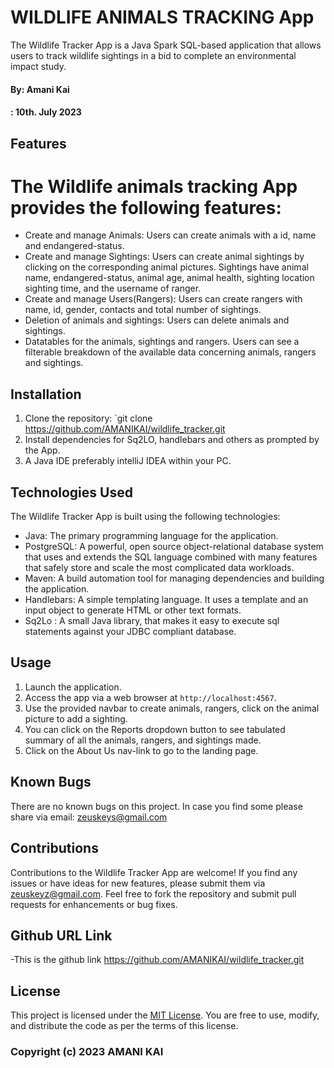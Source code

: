 # WILDLIFE ANIMALS TRACKING App

The Wildlife Tracker App is a Java Spark SQL-based application that allows users to track wildlife sightings in a bid to complete an environmental impact study.

#### By: **Amani Kai**
####  : **10th. July 2023**

## Features

# The Wildlife animals tracking App provides the following features:

- Create and manage Animals: Users can create animals with a id, name and endangered-status.
- Create and manage Sightings: Users can create animal sightings by clicking on the corresponding animal pictures. Sightings have animal name, endangered-status, animal age, animal health, sighting location sighting time, and the username of ranger.
- Create and manage Users(Rangers): Users can create rangers with name, id, gender, contacts and total number of sightings.
- Deletion of animals and sightings: Users can delete animals and sightings.
- Datatables for the animals, sightings and rangers. Users can see a filterable breakdown of the available data concerning animals, rangers and sightings.

## Installation

1. Clone the repository: `git clone https://github.com/AMANIKAI/wildlife_tracker.git
2. Install dependencies for Sq2LO, handlebars and others as prompted by the App.
3. A Java IDE preferably intelliJ IDEA within your PC.

## Technologies Used

The Wildlife Tracker App is built using the following technologies:

- Java: The primary programming language for the application.
- PostgreSQL: A powerful, open source object-relational database system that uses and extends the SQL language combined with many features that safely store and scale the most complicated data workloads.
- Maven: A build automation tool for managing dependencies and building the application.
- Handlebars: A simple templating language. It uses a template and an input object to generate HTML or other text formats.
- Sq2Lo : A small Java library, that makes it easy to execute sql statements against your JDBC compliant database.

## Usage

1. Launch the application.
2. Access the app via a web browser at `http://localhost:4567`.
3. Use the provided navbar to create animals, rangers, click on the animal picture to add a sighting.
4. You can click on the Reports dropdown button to see tabulated summary of all the animals, rangers, and sightings made.
5. Click on the About Us nav-link to go to the landing page.

## Known Bugs

There are no known bugs on this project. In case you find some please share via email: zeuskeys@gmail.com

## Contributions

Contributions to the Wildlife Tracker App are welcome! If you find any issues or have ideas for new features, please submit them via zeuskeyz@gmail.com. Feel free to fork the repository and submit pull requests for enhancements or bug fixes.

## Github URL Link

-This is the github link https://github.com/AMANIKAI/wildlife_tracker.git

## License

This project is licensed under the [MIT License](https://opensource.org/licenses/MIT). You are free to use, modify, and distribute the code as per the terms of this license.

### Copyright (c) 2023 **AMANI KAI**
